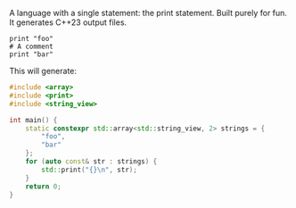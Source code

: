 A language with a single statement: the print statement.
Built purely for fun.
It generates C++23 output files.

```
print "foo"
# A comment
print "bar"
```

This will generate:

```cpp
#include <array>
#include <print>
#include <string_view>

int main() {
    static constexpr std::array<std::string_view, 2> strings = {
        "foo",
        "bar"
    };
    for (auto const& str : strings) {
        std::print("{}\n", str);
    }
    return 0;
}
```